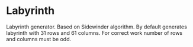 # Labyrinth
Labyrinth generator. 
Based on Sidewinder algorithm. 
By default generates labyrinth with 31 rows and 61 columns. 
For correct work number of rows and columns must be odd.
